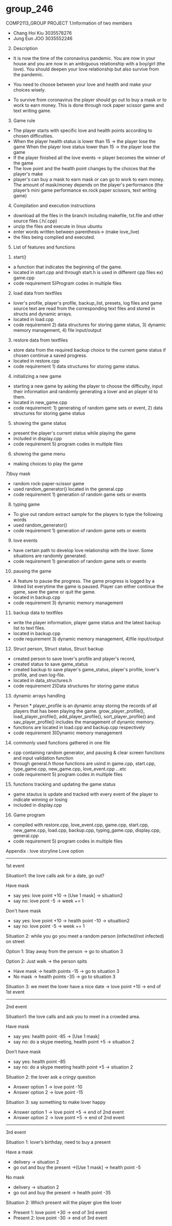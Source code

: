 # group_246
COMP2113_GROUP PROJECT
1.Information of two members
- Chang Hoi Kiu 3035578276
- Jung Eun JOO 3035552246


2. Description
- It is now the time of the coronavirus pandemic. You are now in your house and you are now in  an ambiguous relationship with a boy/girl (the love). You should deepen your love relationship  but also survive from the pandemic.

- You need to choose between your love and health and make your choices wisely.

- To survive from coronavirus the player should go out to buy a mask or to work to earn money. This is done through rock paper scissor game and text writing game.


3. Game rule
- The player starts with specific love and health points according to chosen difficulties.
- When the player health status is lower than 15 → the player lose the game When the player love status lower than 15 → the player lose the game
- If the player finished all the love events → player becomes the winner of the game
- The love point and the health point changes by the choices that the player's make
- player's can buy a mask to earn mask or can go to work to earn money. The amount of mask/money depends on the player's performance (the player’s mini game performance ex.rock paper scissors, text writing game)

4. Compilation and execution instructions
- download all the files in the branch including makefile, txt.file and other source files (.h/.cpp)
- unzip the files and execute in linux ubuntu
- enter words written between parenthesis->  (make love_live)
- the files being complied and executed.

5. List of features and functions
1) start()
- a function that indicates the beginning of the game.
- located in start.cpp and through start.h is used in different cpp files ex) game.cpp
- code requirement 5)Program codes in multiple files

2) load data from textfiles
- lover's profile, player's profile, backup_list, presets, log files and game source text are read from the corresponding text files and stored in structs and dynamic arrays.
- located in load.cpp
- code requirement 2) data structures for storing game status, 3) dynamic memory management, 4) file input/output

3) restore data from textfiles
- store data from the required backup choice to the current game status if chosen continue a saved progress.
- located in restore.cpp
- code requirement 1) data structures for storing game status.

4) initializing a new game
- starting a new game by asking the player to choose the difficulty, input their information and randomly generating a lover and an player id to them.
- located in new_game.cpp
- code requirement: 1) generating of random game sets or event, 2) data structures for storing game status

5) showing the game status
- present the player's current status while playing the game
- included in display.cpp
- code requirement 5) program codes in multiple files

6) showing the game menu
- making choices to play the game

7)buy mask
- random rock-paper-scissor game
- used random_generator() located in the general.cpp
- code requirement 1) generation of random game sets or events

8) typing game
- To give out random extract sample for the players to type the following words
- used random_generator()
- code requirement 1) generation of random game sets or events

9) love events
- have certain path to develop love relationship with the lover. Some situations are randomly generated.
- code requirement 1) generation of random game sets or events

10) pausing the game
- A feature to pause the progress. The game progress is logged by a linked list everytime the game is paused. Player can either continue the game, save the game or quit the game.
- located in backup.cpp
- code requirement 3) dynamic memory management

11) backup data to textfiles
- write the player information, player game status and the latest backup list to text files.
- located in backup.cpp
- code requirement 3) dynamic memory management, 4)file input/output

12) Struct person, Struct status, Struct backup
- created person to save lover's profile and player's record,
- created status to save game_status
- created backup to save player's game_status, player's profile, lover's profile, and own log-file.
- located in data_structures.h
- code requirement 2)Data structures for storing game status

13) dynamic arrays handling
- Person * player_profile is an dynamic array storing the records of all players that has been playing the game. grow_player_profile(), load_player_profile(), add_player_profile(), sort_player_profile() and sav_player_profile() includes the management of dynamic memory.
- functions are located in load.cpp and backup.cpp respectively
- code requirement 3)Dynamic memory management

14) commonly used functions gathered in one file
- cpp containing random generator, and pausing & clear screen functions and input validation function
- through general.h those functions are usind in game.cpp, start.cpp, type_game.cpp, new_game.cpp, love_event.cpp ...etc
- code requirement 5) program codes in multiple files

15) functions tracking and updating the game status
- game stautus is update and tracked with every event of the player to indicate winning or losing
- included in display.cpp

16) Game program
- compiled with restore.cpp, love_event.cpp, game.cpp, start.cpp, new_game.cpp, load.cpp, backup.cpp, typing_game.cpp, display.cpp, general.cpp
- code requirement 5) program codes in multiple files


Appendix : love storyline
Love option
__________________________________________________________________________
1st event

Situation1: the love calls ask for a date, go out?

 Have mask
 - say yes: love point +10 → [Use 1 mask] → situation2
 - say no: love pont -5 → week += 1

 Don't have mask
 - say yes: love point +10 → health point -10 → situaltion2
 - say no: love point -5 → week += 1

Situation 2: while you go you meet a random person (infected/not infected) on street

 Option 1: Stay away from the person → go to situation 3

 Option 2: Just walk → the person spits  
 - Have mask → health points -15 → go to situation 3
 - No mask → health points -35 → go to situation 3

Situation 3: we meet the lover have a nice date → love point +10 → end of 1st event
__________________________________________________________________________
2nd event

Situation1: the love calls and ask you to meet in a crowded area.

 Have mask
 - say yes: health point -85 → [Use 1 mask]
 - say no: do a skype meeting, health point +5 → situation 2

 Don’t have mask
 - say yes: health point -85
 - say no: do a skype meeting  health point +5 → situation 2

Situation 2: the lover ask a cringy question
- Answer option 1 → love point -10
- Answer option 2 → love point -15

Situation 3: say something to make lover happy
- Answer option 1 → love point +5 → end of 2nd event
- Answer option 2 → love point +5 → end of 2nd event
__________________________________________________________________________
3rd event

Situation 1: lover’s birthday, need to buy a present

 Have a mask
 - delivery → situation 2
 - go out and buy the present →[Use 1 mask] → health point -5

 No mask
 - delivery → situation 2
 - go out and buy the present → health point -35

Situation 2: Which present will the player give the lover
- Present 1: love point +30 → end of 3rd event
- Present 2: love point -30 → end of 3rd event
